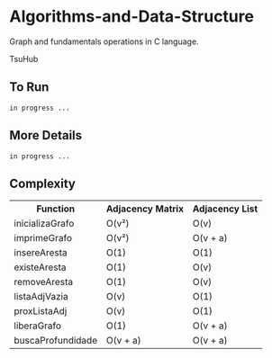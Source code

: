 # Algorithms-and-Data-Structure
Graph and fundamentals operations in C language.

TsuHub

## To Run

<p align="left">

	in progress ...
  
</p>


## More Details

<p align="left">

	in progress ...

</p>

## Complexity

<table>
  <tr>
    <th>Function</th><th>Adjacency Matrix</th><th>Adjacency List</th>
  </tr>
  <tr>
    <td>inicializaGrafo</td><td>O(v²)</td><td>O(v)</td>
  </tr>
  <tr>
    <td>imprimeGrafo</td><td>O(v²)</td><td>O(v + a)</td>
  </tr>
  <tr>
    <td>insereAresta</td><td>O(1)</td><td>O(1)</td>
  </tr>
  <tr>
    <td>existeAresta</td><td>O(1)</td><td>O(v)</td>
  </tr>
  <tr>
    <td>removeAresta</td><td>O(1)</td><td>O(v)</td>
  </tr>
  <tr>
    <td>listaAdjVazia</td><td>O(v)</td><td>O(1)</td>
  </tr>
  <tr>
    <td>proxListaAdj</td><td>O(v)</td><td>O(1)</td>
  </tr>
  <tr>
    <td>liberaGrafo</td><td>O(1)</td><td>O(v + a)</td>
  </tr>
  <tr>
    <td>buscaProfundidade</td><td>O(v + a)</td><td>O(v + a)</td>
  </tr>  
</table>
